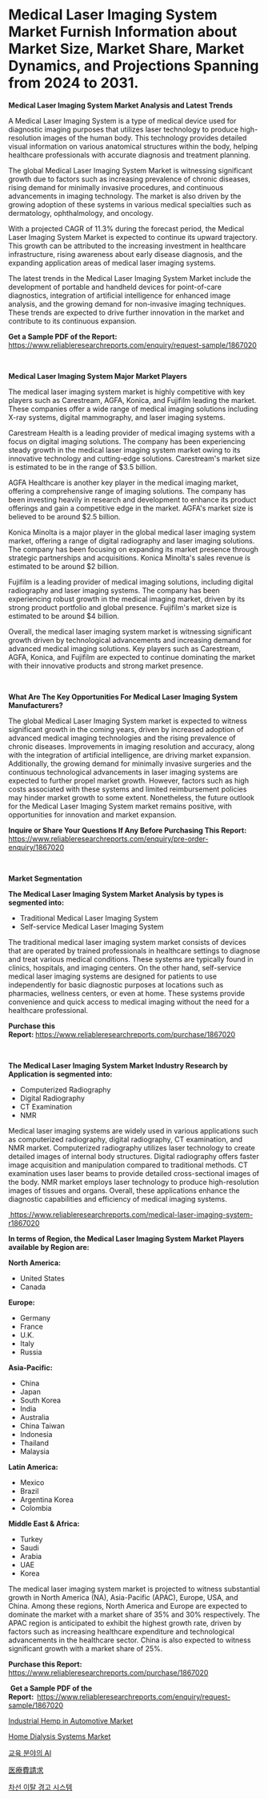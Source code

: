 <p><h1>Medical Laser Imaging System Market Furnish Information about Market Size, Market Share, Market Dynamics, and Projections Spanning from 2024 to 2031.</h1></p><p><strong>Medical Laser Imaging System Market Analysis and Latest Trends</strong></p>
<p><p>A Medical Laser Imaging System is a type of medical device used for diagnostic imaging purposes that utilizes laser technology to produce high-resolution images of the human body. This technology provides detailed visual information on various anatomical structures within the body, helping healthcare professionals with accurate diagnosis and treatment planning.</p><p>The global Medical Laser Imaging System Market is witnessing significant growth due to factors such as increasing prevalence of chronic diseases, rising demand for minimally invasive procedures, and continuous advancements in imaging technology. The market is also driven by the growing adoption of these systems in various medical specialties such as dermatology, ophthalmology, and oncology.</p><p>With a projected CAGR of 11.3% during the forecast period, the Medical Laser Imaging System Market is expected to continue its upward trajectory. This growth can be attributed to the increasing investment in healthcare infrastructure, rising awareness about early disease diagnosis, and the expanding application areas of medical laser imaging systems.</p><p>The latest trends in the Medical Laser Imaging System Market include the development of portable and handheld devices for point-of-care diagnostics, integration of artificial intelligence for enhanced image analysis, and the growing demand for non-invasive imaging techniques. These trends are expected to drive further innovation in the market and contribute to its continuous expansion.</p></p>
<p><strong>Get a Sample PDF of the Report:&nbsp;</strong> <a href="https://www.reliableresearchreports.com/enquiry/request-sample/1867020">https://www.reliableresearchreports.com/enquiry/request-sample/1867020</a></p>
<p>&nbsp;</p>
<p><strong>Medical Laser Imaging System Major Market Players</strong></p>
<p><p>The medical laser imaging system market is highly competitive with key players such as Carestream, AGFA, Konica, and Fujifilm leading the market. These companies offer a wide range of medical imaging solutions including X-ray systems, digital mammography, and laser imaging systems.</p><p>Carestream Health is a leading provider of medical imaging systems with a focus on digital imaging solutions. The company has been experiencing steady growth in the medical laser imaging system market owing to its innovative technology and cutting-edge solutions. Carestream's market size is estimated to be in the range of $3.5 billion.</p><p>AGFA Healthcare is another key player in the medical imaging market, offering a comprehensive range of imaging solutions. The company has been investing heavily in research and development to enhance its product offerings and gain a competitive edge in the market. AGFA's market size is believed to be around $2.5 billion.</p><p>Konica Minolta is a major player in the global medical laser imaging system market, offering a range of digital radiography and laser imaging solutions. The company has been focusing on expanding its market presence through strategic partnerships and acquisitions. Konica Minolta's sales revenue is estimated to be around $2 billion.</p><p>Fujifilm is a leading provider of medical imaging solutions, including digital radiography and laser imaging systems. The company has been experiencing robust growth in the medical imaging market, driven by its strong product portfolio and global presence. Fujifilm's market size is estimated to be around $4 billion.</p><p>Overall, the medical laser imaging system market is witnessing significant growth driven by technological advancements and increasing demand for advanced medical imaging solutions. Key players such as Carestream, AGFA, Konica, and Fujifilm are expected to continue dominating the market with their innovative products and strong market presence.</p></p>
<p>&nbsp;</p>
<p><strong>What Are The Key Opportunities For Medical Laser Imaging System Manufacturers?</strong></p>
<p><p>The global Medical Laser Imaging System market is expected to witness significant growth in the coming years, driven by increased adoption of advanced medical imaging technologies and the rising prevalence of chronic diseases. Improvements in imaging resolution and accuracy, along with the integration of artificial intelligence, are driving market expansion. Additionally, the growing demand for minimally invasive surgeries and the continuous technological advancements in laser imaging systems are expected to further propel market growth. However, factors such as high costs associated with these systems and limited reimbursement policies may hinder market growth to some extent. Nonetheless, the future outlook for the Medical Laser Imaging System market remains positive, with opportunities for innovation and market expansion.</p></p>
<p><strong>Inquire or Share Your Questions If Any Before Purchasing This Report:</strong> <a href="https://www.reliableresearchreports.com/enquiry/pre-order-enquiry/1867020">https://www.reliableresearchreports.com/enquiry/pre-order-enquiry/1867020</a></p>
<p>&nbsp;</p>
<p><strong>Market Segmentation</strong></p>
<p><strong>The Medical Laser Imaging System Market Analysis by types is segmented into:</strong></p>
<p><ul><li>Traditional Medical Laser Imaging System</li><li>Self-service Medical Laser Imaging System</li></ul></p>
<p><p>The traditional medical laser imaging system market consists of devices that are operated by trained professionals in healthcare settings to diagnose and treat various medical conditions. These systems are typically found in clinics, hospitals, and imaging centers. On the other hand, self-service medical laser imaging systems are designed for patients to use independently for basic diagnostic purposes at locations such as pharmacies, wellness centers, or even at home. These systems provide convenience and quick access to medical imaging without the need for a healthcare professional.</p></p>
<p><strong>Purchase this Report:&nbsp;</strong><a href="https://www.reliableresearchreports.com/purchase/1867020">https://www.reliableresearchreports.com/purchase/1867020</a></p>
<p>&nbsp;</p>
<p><strong>The Medical Laser Imaging System Market Industry Research by Application is segmented into:</strong></p>
<p><ul><li>Computerized Radiography</li><li>Digital Radiography</li><li>CT Examination</li><li>NMR</li></ul></p>
<p><p>Medical laser imaging systems are widely used in various applications such as computerized radiography, digital radiography, CT examination, and NMR market. Computerized radiography utilizes laser technology to create detailed images of internal body structures. Digital radiography offers faster image acquisition and manipulation compared to traditional methods. CT examination uses laser beams to provide detailed cross-sectional images of the body. NMR market employs laser technology to produce high-resolution images of tissues and organs. Overall, these applications enhance the diagnostic capabilities and efficiency of medical imaging systems.</p></p>
<p><a href="https://www.reliableresearchreports.com/medical-laser-imaging-system-r1867020">&nbsp;https://www.reliableresearchreports.com/medical-laser-imaging-system-r1867020</a></p>
<p><strong>In terms of Region, the Medical Laser Imaging System Market Players available by Region are:</strong></p>
<p>
    <p> <strong> North America: </strong>
        <ul>
            <li>United States</li>
            <li>Canada</li>
        </ul>
        </p> 
    <p> <strong> Europe: </strong>
        <ul>
            <li>Germany</li>
            <li>France</li>
            <li>U.K.</li>
            <li>Italy</li>
            <li>Russia</li>
        </ul>
        </p> 
    <p> <strong> Asia-Pacific: </strong>
        <ul>
            <li>China</li>
            <li>Japan</li>
            <li>South Korea</li>
            <li>India</li>
            <li>Australia</li>
            <li>China Taiwan</li>
            <li>Indonesia</li>
            <li>Thailand</li>
            <li>Malaysia</li>
        </ul>
        </p> 
    <p> <strong> Latin America: </strong>
        <ul>
            <li>Mexico</li>
            <li>Brazil</li>
            <li>Argentina Korea</li>
            <li>Colombia</li>
        </ul>
        </p> 
    <p> <strong> Middle East & Africa: </strong>
        <ul>
            <li>Turkey</li>
            <li>Saudi</li>
            <li>Arabia</li>
            <li>UAE</li>
            <li>Korea</li>
        </ul>
    </p>
    </p>
<p><p>The medical laser imaging system market is projected to witness substantial growth in North America (NA), Asia-Pacific (APAC), Europe, USA, and China. Among these regions, North America and Europe are expected to dominate the market with a market share of 35% and 30% respectively. The APAC region is anticipated to exhibit the highest growth rate, driven by factors such as increasing healthcare expenditure and technological advancements in the healthcare sector. China is also expected to witness significant growth with a market share of 25%.</p></p>
<p><strong>Purchase this Report: </strong><a href="https://www.reliableresearchreports.com/purchase/1867020">https://www.reliableresearchreports.com/purchase/1867020</a></p>
<p>&nbsp;<strong>Get a Sample PDF of the Report:&nbsp;&nbsp;</strong><a href="https://www.reliableresearchreports.com/enquiry/request-sample/1867020">https://www.reliableresearchreports.com/enquiry/request-sample/1867020</a></p>
<p><strong></strong></p>
<p><p><a href="https://issuu.com/reportprime-2/docs/industrial-hemp-in-automotive-market-size-2030.ppt">Industrial Hemp in Automotive Market</a></p><p><a href="https://github.com/dx0328/Market-Research-Report-List-2/blob/main/home-dialysis-systems-market.md">Home Dialysis Systems Market</a></p><p><a href="https://github.com/CliftonFisher9067/Market-Research-Report-List-1/blob/main/369258347440.md">교육 분야의 AI</a></p><p><a href="https://medium.com/@barrymundy88/%E5%8C%BB%E7%99%82%E8%AB%8B%E6%B1%82%E5%B8%82%E5%A0%B4%E3%81%AE%E5%88%86%E6%9E%90-%E3%82%B0%E3%83%AD%E3%83%BC%E3%83%90%E3%83%AB%E7%94%A3%E6%A5%AD%E3%81%AE%E8%A6%8B%E9%80%9A%E3%81%97%E3%81%A8%E4%BA%88%E6%B8%AC-2024%E5%B9%B4%E3%81%8B%E3%82%892031%E5%B9%B4-8e8e6fa6fcde">医療費請求</a></p><p><a href="https://github.com/vskv4779xr1/Market-Research-Report-List-2/blob/main/723182047439.md">차선 이탈 경고 시스템</a></p></p>